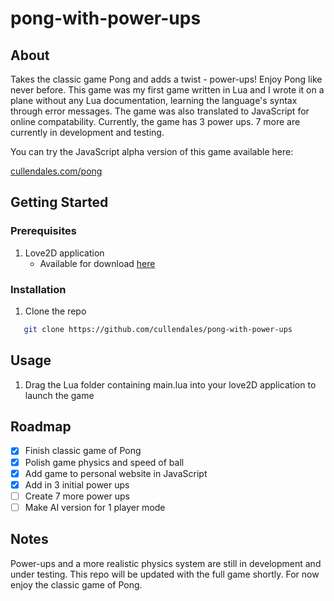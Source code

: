 # pong-with-power-ups
## About
Takes the classic game Pong and adds a twist - power-ups! Enjoy Pong like never before. This game was my first game written in Lua and I wrote it on a plane without any Lua documentation, learning the language's syntax through error messages. The game was also translated to JavaScript for online compatability. Currently, the game has 3 power ups. 7 more are currently in development and testing.

You can try the JavaScript alpha version of this game available here:

[cullendales.com/pong](https://cullendales.com/pong-with-power-ups/)

## Getting Started
### Prerequisites
1. Love2D application
   - Available for download [here](https://love2d.org)
  
### Installation
1. Clone the repo
```sh
   git clone https://github.com/cullendales/pong-with-power-ups
```

## Usage
1. Drag the Lua folder containing main.lua into your love2D application to launch the game

## Roadmap
- [x] Finish classic game of Pong
- [x] Polish game physics and speed of ball
- [x] Add game to personal website in JavaScript
- [x] Add in 3 initial power ups
- [ ] Create 7 more power ups 
- [ ] Make AI version for 1 player mode

## Notes
Power-ups and a more realistic physics system are still in development and under testing. This repo will be updated with the full game shortly. For now enjoy the classic game of Pong.

